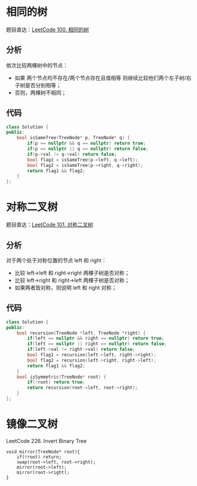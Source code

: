 # 相同的树

题目直达：[LeetCode 100. 相同的树](https://leetcode-cn.com/problems/same-tree/)

## 分析

依次比较两棵树中的节点：
- 如果 两个节点均不存在/两个节点存在且值相等 则继续比较他们两个左子树/右子树是否分别相等；
- 否则，两棵树不相同；

## 代码
```cpp
class Solution {
public:
    bool isSameTree(TreeNode* p, TreeNode* q) {
        if(p == nullptr && q == nullptr) return true;
        if(p == nullptr || q == nullptr) return false;
        if(p->val != q->val) return false;
        bool flag1 = isSameTree(p->left, q->left);
        bool flag2 = isSameTree(p->right, q->right);
        return flag1 && flag2;
    }
};
```

# 对称二叉树

题目直达：[LeetCode 101. 对称二叉树](https://leetcode-cn.com/problems/symmetric-tree/)

## 分析

对于两个处于对称位置的节点 left 和 right：
- 比较 left->left 和 right->right 两棵子树是否对称；
- 比较 left->right 和 right->left 两棵子树是否对称；
- 如果两者皆对称，则说明 left 和 right 对称；

## 代码

```cpp
class Solution {
public:
    bool recursion(TreeNode *left, TreeNode *right) {
        if(left == nullptr && right == nullptr) return true;
        if(left == nullptr || right == nullptr) return false;
        if(left->val != right->val) return false;
        bool flag1 = recursion(left->left, right->right);
        bool flag2 = recursion(left->right, right->left);
        return flag1 && flag2;
    }
    bool isSymmetric(TreeNode* root) {
        if(!root) return true;
        return recursion(root->left, root->right);
    }
};
```



# 镜像二叉树

LeetCode 226. Invert Binary Tree

```
void mirror(TreeNode* root){
    if(!root) return;
    swap(root->left, root->right);
    mirror(root->left);
    mirror(root->right);
}
```

